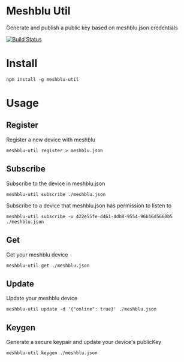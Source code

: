 # Meshblu Util
Generate and publish a public key based on meshblu.json credentials

[![Build Status](https://travis-ci.org/octoblu/meshblu-util.svg?branch=master)](https://travis-ci.org/octoblu/meshblu-util)


# Install
```
npm install -g meshblu-util
```

# Usage

## Register

Register a new device with meshblu

```
meshblu-util register > meshblu.json
```

## Subscribe

Subscribe to the device in meshblu.json

```
meshblu-util subscribe ./meshblu.json
```

Subscribe to a device that meshblu.json has permission to listen to

```
meshblu-util subscribe -u 422e55fe-d461-4db8-9554-96b16d5660b5 ./meshblu.json
```

## Get

Get your meshblu device
```
meshblu-util get ./meshblu.json
```

## Update

Update your meshblu device

```
meshblu-util update -d '{"online": true}' ./meshblu.json
```

## Keygen

Generate a secure keypair and update your device's publicKey

```
meshblu-util keygen ./meshblu.json
```
